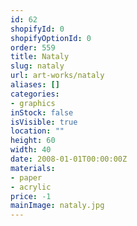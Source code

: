```yaml
---
id: 62
shopifyId: 0
shopifyOptionId: 0
order: 559
title: Nataly
slug: nataly
url: art-works/nataly
aliases: []
categories:
- graphics
inStock: false
isVisible: true
location: ""
height: 60
width: 40
date: 2008-01-01T00:00:00Z
materials:
- paper
- acrylic
price: -1
mainImage: nataly.jpg
---
```


